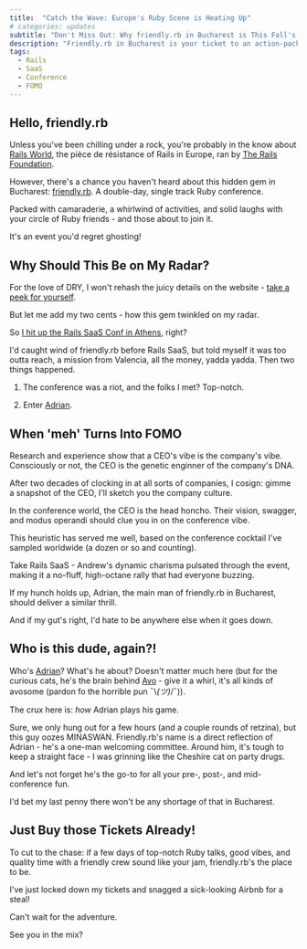 ```yaml
---
title:  "Catch the Wave: Europe's Ruby Scene is Heating Up"
# categories: updates
subtitle: "Don't Miss Out: Why friendly.rb in Bucharest is This Fall's Must-Attend Event"
description: "Friendly.rb in Bucharest is your ticket to an action-packed tech extravaganza with a side of lifelong friendships - a non-attendance regret waiting to happen!"
tags:
  - Rails
  - SaaS
  - Conference
  - FOMO
---
```


## Hello, friendly.rb

Unless you've been chilling under a rock, you're probably in the know about [Rails World](https://rubyonrails.org/world), the pièce de résistance of Rails in Europe, ran by [The Rails Foundation](https://rubyonrails.org/foundation).

However, there's a chance you haven't heard about this hidden gem in Bucharest: [friendly.rb](https://friendlyrb.com/). A double-day, single track Ruby conference.

Packed with camaraderie, a whirlwind of activities, and solid laughs with your circle of Ruby friends - and those about to join it.

It's an event you'd regret ghosting!

## Why Should This Be on My Radar?

For the love of DRY, I won't rehash the juicy details on the website - [take a peek for yourself](https://friendlyrb.com/).

But let me add my two cents - how this gem twinkled on *my* radar.

So [I hit up the Rails SaaS Conf in Athens](https://cannycode.io/rails-saas-conf-wrapup/), right?

I'd caught wind of friendly.rb before Rails SaaS, but told myself it was too outta reach, a mission from Valencia, all the money, yadda yadda.
Then two things happened.

1) The conference was a riot, and the folks I met? Top-notch.

2) Enter [Adrian](https://twitter.com/adrianthedev).

## When 'meh' Turns Into FOMO

Research and experience show that a CEO's vibe is the company's vibe. Consciously or not, the CEO is the genetic enginner of the company's DNA.

After two decades of clocking in at all sorts of companies, I cosign: gimme a snapshot of the CEO, I'll sketch you the company culture.

In the conference world, the CEO is the head honcho. Their vision, swagger, and modus operandi should clue you in on the conference vibe.

This heuristic has served me well, based on the conference cocktail I've sampled worldwide (a dozen or so and counting).

Take Rails SaaS - Andrew's dynamic charisma pulsated through the event, making it a no-fluff, high-octane rally that had everyone buzzing.

If my hunch holds up, Adrian, the main man of friendly.rb in Bucharest, should deliver a similar thrill.

And if my gut's right, I'd hate to be anywhere else when it goes down.

## Who is this dude, again?!

Who's [Adrian](https://twitter.com/adrianthedev)? What's he about? Doesn't matter much here (but for the curious cats, he's the brain behind [Avo](https://avohq.io/) - give it a whirl, it's all kinds of avosome (pardon fo the horrible pun ¯\\_(ツ)_/¯)).

The crux here is: _how_ Adrian plays his game.

Sure, we only hung out for a few hours (and a couple rounds of retzina), but this guy oozes MINASWAN. Friendly.rb's name is a direct reflection of Adrian - he's a one-man welcoming committee. Around him, it's tough to keep a straight face - I was grinning like the Cheshire cat on party drugs.

And let's not forget he's the go-to for all your pre-, post-, and mid-conference fun.

I'd bet my last penny there won't be any shortage of that in Bucharest.

## Just Buy those Tickets Already!

To cut to the chase: if a few days of top-notch Ruby talks, good vibes, and quality time with a friendly crew sound like your jam, friendly.rb's the place to be.

I've just locked down my tickets and snagged a sick-looking Airbnb for a steal!

Can't wait for the adventure.

See you in the mix?
